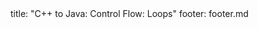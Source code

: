 <frontmatter>
title: "C++ to Java: Control Flow: Loops"
footer: footer.md
</frontmatter>

<include src="unit-inPage-asFlat.md" boilerplate />